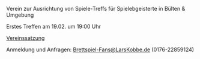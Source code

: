 Verein zur Ausrichtung von Spiele-Treffs für Spielebgeisterte in Bülten & Umgebung

Erstes Treffen am 19.02. um 19:00 Uhr

[Vereinssatzung](./Brettspiel-Fans%20Verein.pdf)

Anmeldung und Anfragen:
Brettspiel-Fans@LarsKobbe.de (0176-22859124) 
